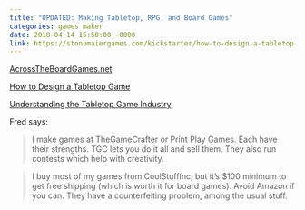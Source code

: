 ```yaml
---
title: "UPDATED: Making Tabletop, RPG, and Board Games"
categories: games maker
date: 2018-04-14 15:50:00 -0000
link: https://stonemaiergames.com/kickstarter/how-to-design-a-tabletop-game/
---
```

[AcrossTheBoardGames.net](http://www.acrosstheboardgames.net/category/article/gamedesign/)

[How to Design a Tabletop Game](https://stonemaiergames.com/kickstarter/how-to-design-a-tabletop-game/)

[Understanding the Tabletop Game Industry](http://www.gamedesignworkshop.com/content/sidebars/understanding-the-tabletop-game-industry/)

Fred says:

> I make games at TheGameCrafter or Print Play Games. Each have their strengths. TGC lets you do it all and sell them. They also run contests which help with creativity.

> I buy most of my games from CoolStuffInc, but it’s $100 minimum to get free shipping (which is worth it for board games). Avoid Amazon if you can. They have a counterfeiting problem, among the usual stuff.